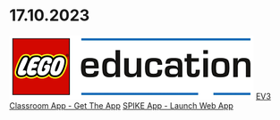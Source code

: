 # 17.10.2023
![LEgo Education](images/231017_legoedu.png)
[EV3 Classroom App - Get The App](https://education.lego.com/en-us/downloads/mindstorms-ev3/software/)
[SPIKE App - Launch Web App](https://education.lego.com/en-us/downloads/spike-app/software/)
